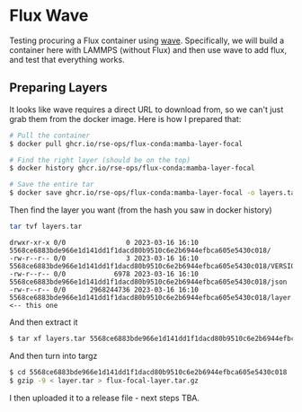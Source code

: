 # Flux Wave

Testing procuring a Flux container using [wave](https://wavecontainers.io/api/#request).
Specifically, we will build a container here with LAMMPS (without Flux) and then
use wave to add flux, and test that everything works.

## Preparing Layers

It looks like wave requires a direct URL to download from, so we can't just grab them
from the docker image. Here is how I prepared that:

```bash
# Pull the container
$ docker pull ghcr.io/rse-ops/flux-conda:mamba-layer-focal

# Find the right layer (should be on the top)
$ docker history ghcr.io/rse-ops/flux-conda:mamba-layer-focal

# Save the entire tar
$ docker save ghcr.io/rse-ops/flux-conda:mamba-layer-focal -o layers.tar
```

Then find the layer you want (from the hash you saw in docker history)

```bash
tar tvf layers.tar
```
```console
drwxr-xr-x 0/0               0 2023-03-16 16:10 5568ce6883bde966e1d141dd1f1dacd80b9510c6e2b6944efbca605e5430c018/
-rw-r--r-- 0/0               3 2023-03-16 16:10 5568ce6883bde966e1d141dd1f1dacd80b9510c6e2b6944efbca605e5430c018/VERSION
-rw-r--r-- 0/0            6978 2023-03-16 16:10 5568ce6883bde966e1d141dd1f1dacd80b9510c6e2b6944efbca605e5430c018/json
-rw-r--r-- 0/0      2968244736 2023-03-16 16:10 5568ce6883bde966e1d141dd1f1dacd80b9510c6e2b6944efbca605e5430c018/layer.tar  <-- this one
```

And then extract it

```bash
$ tar xf layers.tar 5568ce6883bde966e1d141dd1f1dacd80b9510c6e2b6944efbca605e5430c018/layer.tar
```

And then turn into targz

```bash
$ cd 5568ce6883bde966e1d141dd1f1dacd80b9510c6e2b6944efbca605e5430c018
$ gzip -9 < layer.tar > flux-focal-layer.tar.gz
```
I then uploaded it to a release file - next steps TBA.
